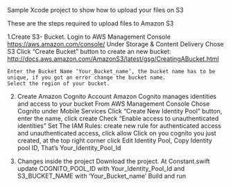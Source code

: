 Sample Xcode project to show how to upload your files on S3

These are the steps required to upload files to Amazon S3

1.Create S3- Bucket.
    Login to AWS Management Console https://aws.amazon.com/console/
    Under Storage & Content Delivery Chose S3
    Click “Create Bucket” button to create an new bucket: http://docs.aws.amazon.com/AmazonS3/latest/gsg/CreatingABucket.html

    Enter the Bucket Name ‘Your_Bucket_name’, the bucket name has to be unique, if you got an error change the bucket name. 
    Select the region of your bucket.

2. Create Amazon Cognito Account
    Amazon Cognito manages identities and access to your bucket
    From AWS Management Console Chose Cognito under Mobile Services
    Click “Create New Identity Pool” button, enter the name, click create
    Check “Enable access to unauthenticated identities”
    Set The IAM Rules: create new rule for authenticated access and unauthenticated access, click allow
    Click on you cognito you just created, at the top right corner click Edit Identity Pool, Copy Identity pool ID, That’s Your_Identity_Pool_Id

3. Changes inside the project
    Download the project.
    At Constant.swift update COGNITO_POOL_ID with  Your_Identity_Pool_Id and S3_BUCKET_NAME with ‘Your_Bucket_name’
    Build and run 


